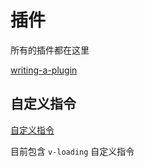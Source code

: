 # 插件所有的插件都在这里[writing-a-plugin](https://vuejs.org/guide/reusability/plugins.html#writing-a-plugin)## 自定义指令[自定义指令](https://cn.vuejs.org/v2/guide/custom-directive.html)目前包含 `v-loading` 自定义指令